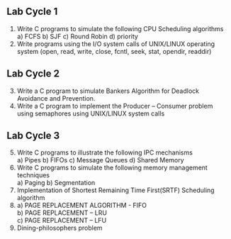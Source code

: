 ## Lab Cycle 1
1. Write C programs to simulate the following CPU Scheduling algorithms  
a) FCFS b) SJF c) Round Robin d) priority
2. Write programs using the I/O system calls of UNIX/LINUX operating system (open, read, write, close, fcntl, seek, stat, opendir, readdir)

## Lab Cycle 2
3. Write a C program to simulate Bankers Algorithm for Deadlock Avoidance and Prevention.  
4. Write a C program to implement the Producer – Consumer problem using semaphores using UNIX/LINUX system calls

## Lab Cycle 3
5. Write C programs to illustrate the following IPC mechanisms  
a) Pipes b) FIFOs c) Message Queues d) Shared Memory 
6. Write C programs to simulate the following memory management techniques  
a) Paging b) Segmentation
7. Implementation of Shortest Remaining Time First(SRTF) Scheduling algorithm  
8. a) PAGE REPLACEMENT ALGORITHM - FIFO   
b) PAGE REPLACEMENT – LRU  
c) PAGE REPLACEMENT – LFU   
9. Dining-philosophers problem
